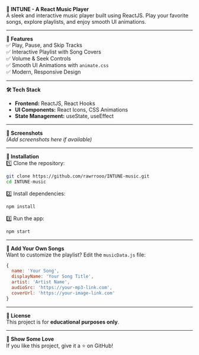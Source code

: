 **🎵 INTUNE - A React Music Player**  
A sleek and interactive music player built using ReactJS. Play your favorite songs, explore playlists, and enjoy smooth UI animations.  
 

---

**🚀 Features**  
✅ Play, Pause, and Skip Tracks  
✅ Interactive Playlist with Song Covers  
✅ Volume & Seek Controls  
✅ Smooth UI Animations with `animate.css`  
✅ Modern, Responsive Design  

---

 **🛠️ Tech Stack**  
- **Frontend:** ReactJS, React Hooks  
- **UI Components:** React Icons, CSS Animations  
- **State Management:** useState, useEffect  

---

 **📸 Screenshots**  
*(Add screenshots here if available)*  

---

 **🔧 Installation**  
1️⃣ Clone the repository:  
```sh
git clone https://github.com/rawrrooo/INTUNE-music.git
cd INTUNE-music
```
2️⃣ Install dependencies:  
```sh
npm install
```
3️⃣ Run the app:  
```sh
npm start
```

---

 **🎼 Add Your Own Songs**  
Want to customize the playlist? Edit the `musicData.js` file:  
```js
{
  name: 'Your Song',
  displayName: 'Your Song Title',
  artist: 'Artist Name',
  audioSrc: 'https://your-mp3-link.com',
  coverUrl: 'https://your-image-link.com'
}
```

---

 **📜 License**  
This project is for **educational purposes only**.  

---

 **🌟 Show Some Love**  
If you like this project, give it a ⭐ on GitHub!  
